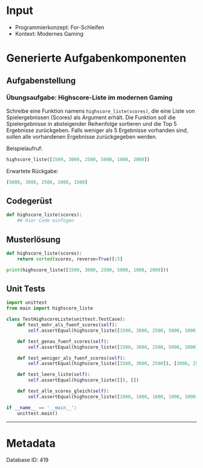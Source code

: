 # Input
- Programmierkonzept: For-Schleifen
- Kontext: Modernes Gaming

# Generierte Aufgabenkomponenten
## Aufgabenstellung
### Übungsaufgabe: Highscore-Liste im modernen Gaming

Schreibe eine Funktion namens `highscore_liste(scores)`, die eine Liste von Spielergebnissen (Scores) als Argument erhält. Die Funktion soll die Spielergebnisse in absteigender Reihenfolge sortieren und die Top 5 Ergebnisse zurückgeben. Falls weniger als 5 Ergebnisse vorhanden sind, sollen alle vorhandenen Ergebnisse zurückgegeben werden.

Beispielaufruf:
```python
highscore_liste([1500, 3000, 2500, 5000, 1000, 2000])
```

Erwartete Rückgabe:
```python
[5000, 3000, 2500, 2000, 1500]
```

## Codegerüst
```python
def highscore_liste(scores):
    ## Hier Code einfügen
```

## Musterlösung
```python
def highscore_liste(scores):
    return sorted(scores, reverse=True)[:5]

print(highscore_liste([1500, 3000, 2500, 5000, 1000, 2000]))
```

## Unit Tests
```python
import unittest
from main import highscore_liste

class TestHighscoreListe(unittest.TestCase):
    def test_mehr_als_fuenf_scores(self):
        self.assertEqual(highscore_liste([1500, 3000, 2500, 5000, 1000, 2000]), [5000, 3000, 2500, 2000, 1500])

    def test_genau_fuenf_scores(self):
        self.assertEqual(highscore_liste([1500, 3000, 2500, 5000, 1000]), [5000, 3000, 2500, 1500, 1000])

    def test_weniger_als_fuenf_scores(self):
        self.assertEqual(highscore_liste([1500, 3000, 2500]), [3000, 2500, 1500])

    def test_leere_liste(self):
        self.assertEqual(highscore_liste([]), [])

    def test_alle_scores_gleich(self):
        self.assertEqual(highscore_liste([1000, 1000, 1000, 1000, 1000, 1000]), [1000, 1000, 1000, 1000, 1000])

if __name__ == '__main__':
    unittest.main()
```
___
# Metadata
Database ID: 419
